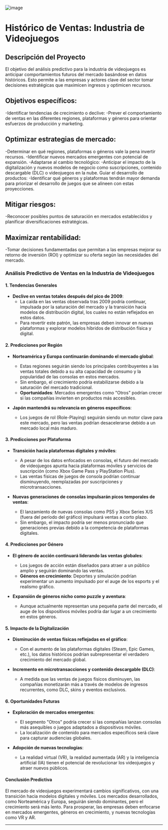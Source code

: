 ![image](https://github.com/user-attachments/assets/24e334d2-97fc-46f2-9f5c-6b689f968e04)


# Histórico de Ventas: Industria de Videojuegos

## Descripción del Proyecto
El objetivo del análisis predictivo para la industria de videojuegos es anticipar comportamientos futuros del mercado basándose en datos históricos. Esto permite a las empresas y actores clave del sector tomar decisiones estratégicas que maximicen ingresos y optimicen recursos.

## Objetivos específicos:
-Identificar tendencias de crecimiento o declive:
-Prever el comportamiento de ventas en las diferentes regiones, plataformas y géneros para orientar esfuerzos de producción y marketing.

## Optimizar estrategias de mercado:
-Determinar en qué regiones, plataformas o géneros vale la pena invertir recursos.
-Identificar nuevos mercados emergentes con potencial de expansión.
-Adaptarse al cambio tecnológico:
-Anticipar el impacto de la digitalización y nuevos modelos de negocio como suscripciones, contenido descargable (DLC) o videojuegos en la nube.
Guiar el desarrollo de productos:
-Identificar qué géneros y plataformas tendrán mayor demanda para priorizar el desarrollo de juegos que se alineen con estas proyecciones.

## Mitigar riesgos:
-Reconocer posibles puntos de saturación en mercados establecidos y planificar diversificaciones estratégicas.

## Maximizar rentabilidad:
-Tomar decisiones fundamentadas que permitan a las empresas mejorar su retorno de inversión (ROI) y optimizar su oferta según las necesidades del mercado.

### **Análisis Predictivo de Ventas en la Industria de Videojuegos**

#### **1. Tendencias Generales**
- **Declive en ventas totales después del pico de 2009**:
  - La caída en las ventas observada tras 2009 podría continuar, impulsada por la saturación del mercado y la transición hacia modelos de distribución digital, los cuales no están reflejados en estos datos.
  - Para revertir este patrón, las empresas deben innovar en nuevas plataformas y explorar modelos híbridos de distribución física y digital.

#### **2. Predicciones por Región**
- **Norteamérica y Europa continuarán dominando el mercado global**:
  - Estas regiones seguirán siendo los principales contribuyentes a las ventas totales debido a su alta capacidad de consumo y la popularidad de las consolas en estos mercados.
  - Sin embargo, el crecimiento podría estabilizarse debido a la saturación del mercado tradicional.
  - **Oportunidades**: Mercados emergentes como "Otros" podrían crecer si las compañías invierten en productos más accesibles.

- **Japón mantendrá su relevancia en géneros específicos**:
  - Los juegos de rol (Role-Playing) seguirán siendo un motor clave para este mercado, pero las ventas podrían desacelerarse debido a un mercado local más maduro.

#### **3. Predicciones por Plataforma**
- **Transición hacia plataformas digitales y móviles**:
  - A pesar de los datos enfocados en consolas, el futuro del mercado de videojuegos apunta hacia plataformas móviles y servicios de suscripción (como Xbox Game Pass y PlayStation Plus).
  - Las ventas físicas de juegos de consola podrían continuar disminuyendo, reemplazadas por suscripciones y microtransacciones.

- **Nuevas generaciones de consolas impulsarán picos temporales de ventas**:
  - El lanzamiento de nuevas consolas como PS5 y Xbox Series X/S (fuera del período del gráfico) impulsará ventas a corto plazo. 
  - Sin embargo, el impacto podría ser menos pronunciado que generaciones previas debido a la competencia de plataformas digitales.

#### **4. Predicciones por Género**
- **El género de acción continuará liderando las ventas globales**:
  - Los juegos de acción están diseñados para atraer a un público amplio y seguirán dominando las ventas.  
  - **Géneros en crecimiento**: Deportes y simulación podrían experimentar un aumento impulsado por el auge de los esports y el realismo gráfico.

- **Expansión de géneros nicho como puzzle y aventura**:
  - Aunque actualmente representan una pequeña parte del mercado, el auge de los dispositivos móviles podría dar lugar a un crecimiento en estos géneros.

#### **5. Impacto de la Digitalización**
- **Disminución de ventas físicas reflejadas en el gráfico**:
  - Con el aumento de las plataformas digitales (Steam, Epic Games, etc.), los datos históricos podrían subrepresentar el verdadero crecimiento del mercado global.

- **Incremento en microtransacciones y contenido descargable (DLC)**:
  - A medida que las ventas de juegos físicos disminuyen, las compañías monetizarán más a través de modelos de ingresos recurrentes, como DLC, skins y eventos exclusivos.

#### **6. Oportunidades Futuras**
- **Exploración de mercados emergentes**:
  - El segmento "Otros" podría crecer si las compañías lanzan consolas más asequibles o juegos adaptados a dispositivos móviles.  
  - La localización de contenido para mercados específicos será clave para capturar audiencias globales.

- **Adopción de nuevas tecnologías**:
  - La realidad virtual (VR), la realidad aumentada (AR) y la inteligencia artificial (IA) tienen el potencial de revolucionar los videojuegos y atraer nuevos públicos.

#### **Conclusión Predictiva**
El mercado de videojuegos experimentará cambios significativos, con una transición hacia modelos digitales y móviles. Los mercados desarrollados, como Norteamérica y Europa, seguirán siendo dominantes, pero el crecimiento será más lento. Para prosperar, las empresas deben enfocarse en mercados emergentes, géneros en crecimiento, y nuevas tecnologías como VR y AR. 

---


